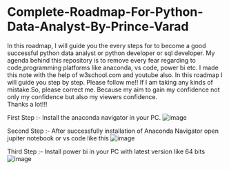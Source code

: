 # Complete-Roadmap-For-Python-Data-Analyst-By-Prince-Varad
In this roadmap, I will guide you the every steps for to become a good successful python data analyst or python developer or sql developer. My agenda behind this repository is to remove every fear regarding to code,programming platforms like anaconda, vs code, power bi etc. I made this note with the help of w3school.com and youtube also. In this roadmap I will guide you step by step. Please follow me!! If I am taking any kinds of mistake.So, please correct me. Because my aim to gain my confidence not only my confidence but also my viewers confidence.  
Thanks a lot!!!

First Step :- Install the anaconda navigator in your PC. 
![image](https://github.com/user-attachments/assets/ac3fa3e8-94f1-425f-83a1-bc35eeedd812)

Second Step :- After successfully installation of Anaconda Navigator open jupiter notebook or vs code like this
![image](https://github.com/user-attachments/assets/a1ad447d-1e42-49f1-9fbd-41cbb59cc209)

Third Step :- Install power bi in your PC with latest version like 64 bits
![image](https://github.com/user-attachments/assets/e676711a-b7c9-4dcc-bdd8-e927bdb8189a)



